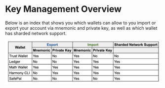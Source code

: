 # Key Management Overview

Below is an index that shows you which wallets can allow to you import or export your account via mnemonic and private key, as well as which wallet has sharded network support. 

![](../../.gitbook/assets/screen-shot-2020-01-22-at-11.18.18-am.png)




